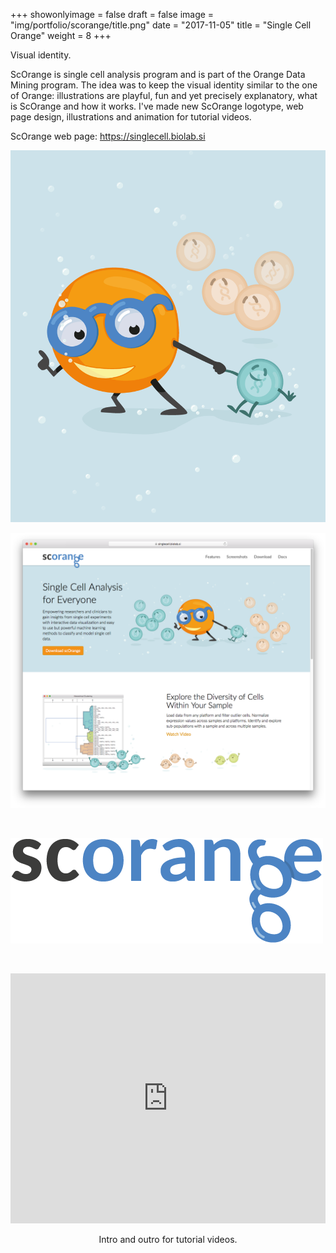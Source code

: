 +++
showonlyimage = false
draft = false
image = "img/portfolio/scorange/title.png"
date = "2017-11-05"
title = "Single Cell Orange"
weight = 8
+++

Visual identity.

<!--more-->

ScOrange is single cell analysis program and is part of the Orange Data Mining program. The idea was to keep the visual identity similar to the one of Orange: illustrations are playful, fun and yet precisely explanatory, what is ScOrange and how it works. I've made new ScOrange logotype, web page design, illustrations and animation for tutorial videos.

ScOrange web page: https://singlecell.biolab.si

![scOrange visual identity](/img/portfolio/scorange/title.png)
<p style="text-align: center;"></p>


![scOrange web page design](/img/portfolio/scorange/scorange-web01.png)
<p style="text-align: center;"></p>

&nbsp;

![scOrange web page design](/img/portfolio/scorange/scorange-logo1.png)


&nbsp;

<iframe frameborder="0" width="100%" height="400px"
  src="https://www.youtube.com/embed/3nMcI4Hxm7c">
 </iframe>
  <p style="text-align: center;">Intro and outro for tutorial videos.</p>
